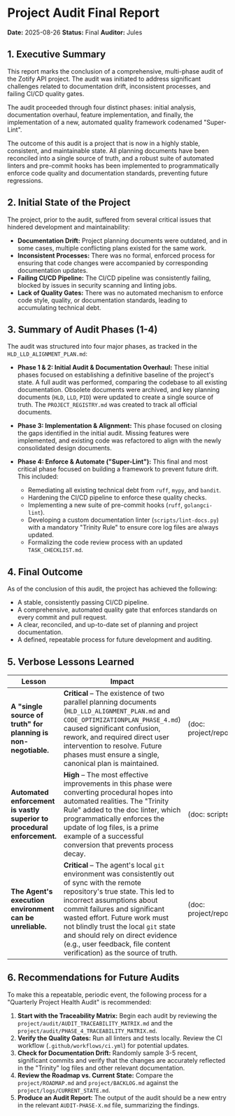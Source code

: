 # Project Audit Final Report

**Date:** 2025-08-26
**Status:** Final
**Auditor:** Jules

## 1. Executive Summary

This report marks the conclusion of a comprehensive, multi-phase audit of the Zotify API project. The audit was initiated to address significant challenges related to documentation drift, inconsistent processes, and failing CI/CD quality gates.

The audit proceeded through four distinct phases: initial analysis, documentation overhaul, feature implementation, and finally, the implementation of a new, automated quality framework codenamed "Super-Lint".

The outcome of this audit is a project that is now in a highly stable, consistent, and maintainable state. All planning documents have been reconciled into a single source of truth, and a robust suite of automated linters and pre-commit hooks has been implemented to programmatically enforce code quality and documentation standards, preventing future regressions.

## 2. Initial State of the Project

The project, prior to the audit, suffered from several critical issues that hindered development and maintainability:
*   **Documentation Drift:** Project planning documents were outdated, and in some cases, multiple conflicting plans existed for the same work.
*   **Inconsistent Processes:** There was no formal, enforced process for ensuring that code changes were accompanied by corresponding documentation updates.
*   **Failing CI/CD Pipeline:** The CI/CD pipeline was consistently failing, blocked by issues in security scanning and linting jobs.
*   **Lack of Quality Gates:** There was no automated mechanism to enforce code style, quality, or documentation standards, leading to accumulating technical debt.

## 3. Summary of Audit Phases (1-4)

The audit was structured into four major phases, as tracked in the `HLD_LLD_ALIGNMENT_PLAN.md`:

*   **Phase 1 & 2: Initial Audit & Documentation Overhaul:** These initial phases focused on establishing a definitive baseline of the project's state. A full audit was performed, comparing the codebase to all existing documentation. Obsolete documents were archived, and key planning documents (`HLD`, `LLD`, `PID`) were updated to create a single source of truth. The `PROJECT_REGISTRY.md` was created to track all official documents.

*   **Phase 3: Implementation & Alignment:** This phase focused on closing the gaps identified in the initial audit. Missing features were implemented, and existing code was refactored to align with the newly consolidated design documents.

*   **Phase 4: Enforce & Automate ("Super-Lint"):** This final and most critical phase focused on building a framework to prevent future drift. This included:
    *   Remediating all existing technical debt from `ruff`, `mypy`, and `bandit`.
    *   Hardening the CI/CD pipeline to enforce these quality checks.
    *   Implementing a new suite of pre-commit hooks (`ruff`, `golangci-lint`).
    *   Developing a custom documentation linter (`scripts/lint-docs.py`) with a mandatory "Trinity Rule" to ensure core log files are always updated.
    *   Formalizing the code review process with an updated `TASK_CHECKLIST.md`.

## 4. Final Outcome

As of the conclusion of this audit, the project has achieved the following:
*   A stable, consistently passing CI/CD pipeline.
*   A comprehensive, automated quality gate that enforces standards on every commit and pull request.
*   A clear, reconciled, and up-to-date set of planning and project documentation.
*   A defined, repeatable process for future development and auditing.

## 5. Verbose Lessons Learned

| Lesson | Impact | Reference |
|--------|--------|-----------|
| **A "single source of truth" for planning is non-negotiable.** | **Critical** – The existence of two parallel planning documents (`HLD_LLD_ALIGNMENT_PLAN.md` and `CODE_OPTIMIZATIONPLAN_PHASE_4.md`) caused significant confusion, rework, and required direct user intervention to resolve. Future phases must ensure a single, canonical plan is maintained. | (doc: project/reports/PROJECT_AUDIT_FINAL_REPORT.md) |
| **Automated enforcement is vastly superior to procedural enforcement.** | **High** – The most effective improvements in this phase were converting procedural hopes into automated realities. The "Trinity Rule" added to the doc linter, which programmatically enforces the update of log files, is a prime example of a successful conversion that prevents process decay. | (doc: scripts/lint-docs.py) |
| **The Agent's execution environment can be unreliable.** | **Critical** – The agent's local `git` environment was consistently out of sync with the remote repository's true state. This led to incorrect assumptions about commit failures and significant wasted effort. Future work must not blindly trust the local `git` state and should rely on direct evidence (e.g., user feedback, file content verification) as the source of truth. | (doc: project/reports/PROJECT_AUDIT_FINAL_REPORT.md) |


## 6. Recommendations for Future Audits

To make this a repeatable, periodic event, the following process for a "Quarterly Project Health Audit" is recommended:

1.  **Start with the Traceability Matrix:** Begin each audit by reviewing the `project/audit/AUDIT_TRACEABILITY_MATRIX.md` and the `project/audit/PHASE_4_TRACEABILITY_MATRIX.md`.
2.  **Verify the Quality Gates:** Run all linters and tests locally. Review the CI workflow (`.github/workflows/ci.yml`) for potential updates.
3.  **Check for Documentation Drift:** Randomly sample 3-5 recent, significant commits and verify that the changes are accurately reflected in the "Trinity" log files and other relevant documentation.
4.  **Review the Roadmap vs. Current State:** Compare the `project/ROADMAP.md` and `project/BACKLOG.md` against the `project/logs/CURRENT_STATE.md`.
5.  **Produce an Audit Report:** The output of the audit should be a new entry in the relevant `AUDIT-PHASE-X.md` file, summarizing the findings.
